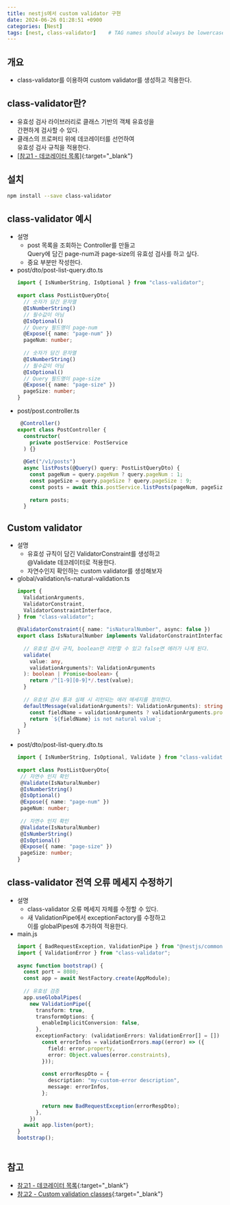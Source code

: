 ```yaml
---
title: nestjs에서 custom validator 구현
date: 2024-06-26 01:28:51 +0900
categories: [Nest]
tags: [nest, class-validator]    # TAG names should always be lowercase
---
```


## 개요
- class-validator를 이용하여 custom validator를 생성하고 적용한다.  

## class-validator란?
- 유효성 검사 라이브러리로 클래스 기반의 객체 유효성을   
  간편하게 검사할 수 있다.  
- 클래스의 프로퍼티 위에 데코레이터를 선언하여   
  유효성 검사 규칙을 적용한다.  
- [[참고1 - 데코레이터 목록]](https://github.com/typestack/class-validator?tab=readme-ov-file#validation-decorators){:target="_blank"}  

## 설치
```bash  
npm install --save class-validator  
```  

## class-validator 예시
- 설명  
    - post 목록을 조회하는 Controller를 만들고  
      Query에 담긴 page-num과 page-size의 유효성 검사를 하고 싶다.  
    - 중요 부분만 작성한다.  
- post/dto/post-list-query.dto.ts  
  ```typescript  
  import { IsNumberString, IsOptional } from "class-validator";  
            
  export class PostListQueryDto{  
    // 숫자가 담긴 문자열  
    @IsNumberString()  
    // 필수값이 아님  
    @IsOptional()   
    // Query 필드명이 page-num  
    @Expose({ name: "page-num" })   
    pageNum: number;  
            
    // 숫자가 담긴 문자열  
    @IsNumberString()  
    // 필수값이 아님  
    @IsOptional()  
    // Query 필드명이 page-size  
    @Expose({ name: "page-size" })  
    pageSize: number;  
  }  
  ```  
- post/post.controller.ts  
  ```typescript  
   @Controller()  
  export class PostController {  
    constructor(  
      private postService: PostService  
    ) {}  
            
    @Get("/v1/posts")  
    async listPosts(@Query() query: PostListQueryDto) {  
      const pageNum = query.pageNum ? query.pageNum : 1;  
      const pageSize = query.pageSize ? query.pageSize : 9;  
      const posts = await this.postService.listPosts(pageNum, pageSize);  
            
      return posts;  
    }  
  ```  

## Custom validator
- 설명  
    - 유효성 규칙이 담긴 ValidatorConstraint를 생성하고  
      @Validate 데코레이터로 적용한다.  
    - 자연수인지 확인하는 custom validator를 생성해보자  
- global/validation/is-natural-validation.ts  
  ```typescript  
  import {  
    ValidationArguments,  
    ValidatorConstraint,  
    ValidatorConstraintInterface,  
  } from "class-validator";  
            
  @ValidatorConstraint({ name: "isNaturalNumber", async: false })  
  export class IsNaturalNumber implements ValidatorConstraintInterface {  
            
    // 유효성 검사 규칙, boolean만 리턴할 수 있고 false면 에러가 나게 된다.  
    validate(  
      value: any,  
      validationArguments?: ValidationArguments  
    ): boolean | Promise<boolean> {  
      return /^[1-9][0-9]*/.test(value);  
    }  
            
    // 유효성 검사 통과 실패 시 리턴되는 에러 메세지를 정의한다.  
    defaultMessage(validationArguments?: ValidationArguments): string {  
      const fieldName = validationArguments ? validationArguments.property : "it";  
      return `${fieldName} is not natural value`;  
    }  
  }  
  ```  
- post/dto/post-list-query.dto.ts  
  ```typescript  
  import { IsNumberString, IsOptional, Validate } from "class-validator";  
            
  export class PostListQueryDto{  
   // 자연수 인지 확인  
   @Validate(IsNaturalNumber)  
   @IsNumberString()  
   @IsOptional()   
   @Expose({ name: "page-num" })   
   pageNum: number;  
            
   // 자연수 인지 확인  
   @Validate(IsNaturalNumber)  
   @IsNumberString()  
   @IsOptional()  
   @Expose({ name: "page-size" })  
   pageSize: number;  
  }  
  ```  

## class-validator 전역 오류 메세지 수정하기
- 설명  
    - class-validator 오류 메세지 자체를 수정할 수 있다.  
    - 새 ValidationPipe에서 exceptionFactory를 수정하고  
      이를 globalPipes에 추가하여 적용한다.  
- main.js  
  ```typescript  
  import { BadRequestException, ValidationPipe } from "@nestjs/common";  
  import { ValidationError } from "class-validator";  
            
  async function bootstrap() {  
    const port = 8080;  
    const app = await NestFactory.create(AppModule);  
            
    // 유효성 검증  
    app.useGlobalPipes(  
      new ValidationPipe({  
        transform: true,  
        transformOptions: {  
          enableImplicitConversion: false,  
        },  
        exceptionFactory: (validationErrors: ValidationError[] = []) => {  
          const errorInfos = validationErrors.map((error) => ({  
            field: error.property,  
            error: Object.values(error.constraints),  
          }));  
            
          const errorRespDto = {  
            description: "my-custom-error description",  
            message: errorInfos,  
          };  
            
          return new BadRequestException(errorRespDto);  
        },  
      })  
    await app.listen(port);  
  }  
  bootstrap();  
            
  ```  

## 참고
- [참고1 - 데코레이터 목록](https://github.com/typestack/class-validator?tab=readme-ov-file#validation-decorators){:target="_blank"}  
- [참고2 - Custom validation classes](https://github.com/typestack/class-validator#custom-validation-classes){:target="_blank"}  
